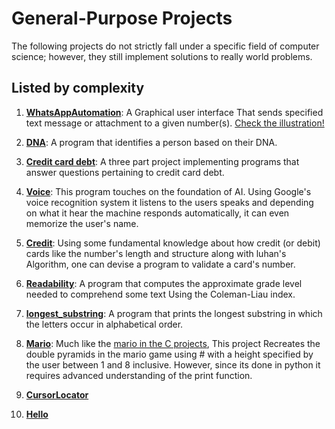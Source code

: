 # General-Purpose Projects

The following projects do not strictly fall under a specific field of computer science; however, they still implement solutions to really world problems.

## Listed by complexity

1. [**WhatsAppAutomation**](Whatsapp_Automation): A Graphical user interface That sends specified text message or attachment to a given number(s). [Check the illustration!](https://youtu.be/NItektT6gao)

2. [**DNA**](DNA): A program that identifies a person based on their DNA.
3. [**Credit card debt**](Credit%20card%20debt): A three part project implementing programs that answer questions pertaining to credit card debt.
4. [**Voice**](Voice): This program touches on the foundation of AI. Using Google's voice recognition system it listens to the users speaks and depending on what it hear the machine responds automatically, it can even memorize the user's name.
5. [**Credit**](Credit): Using some fundamental knowledge about how credit (or debit) cards like the number's length and structure along with luhan's Algorithm, one can devise a program to validate a card's number.
6. [**Readability**](Readability): A program that computes the approximate grade level needed to comprehend some text Using the Coleman-Liau index.
7. [**longest_substring**](Longest_substring): A program that prints the longest substring in which the letters occur in alphabetical order.
8. [**Mario**](Mario): Much like the [mario in the C projects](../../C/Mario), This project Recreates the double pyramids in the mario game using # with a height specified by the user between 1 and 8 inclusive. However, since its done in python it requires advanced understanding of the print function.
9. [**CursorLocator**](CursorLocator.py)
10. [**Hello**](hello.py)
